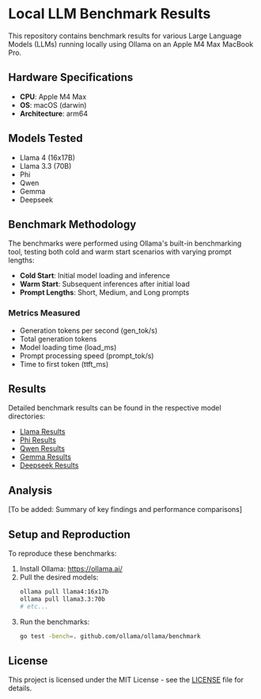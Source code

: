 # Local LLM Benchmark Results

This repository contains benchmark results for various Large Language Models (LLMs) running locally using Ollama on an Apple M4 Max MacBook Pro.

## Hardware Specifications

- **CPU**: Apple M4 Max
- **OS**: macOS (darwin)
- **Architecture**: arm64

## Models Tested

- Llama 4 (16x17B)
- Llama 3.3 (70B)
- Phi
- Qwen
- Gemma
- Deepseek

## Benchmark Methodology

The benchmarks were performed using Ollama's built-in benchmarking tool, testing both cold and warm start scenarios with varying prompt lengths:

- **Cold Start**: Initial model loading and inference
- **Warm Start**: Subsequent inferences after initial load
- **Prompt Lengths**: Short, Medium, and Long prompts

### Metrics Measured

- Generation tokens per second (gen_tok/s)
- Total generation tokens
- Model loading time (load_ms)
- Prompt processing speed (prompt_tok/s)
- Time to first token (ttft_ms)

## Results

Detailed benchmark results can be found in the respective model directories:
- [Llama Results](./llama/)
- [Phi Results](./phi/)
- [Qwen Results](./qwen/)
- [Gemma Results](./gemma/)
- [Deepseek Results](./deepseek/)

## Analysis

[To be added: Summary of key findings and performance comparisons]

## Setup and Reproduction

To reproduce these benchmarks:

1. Install Ollama: https://ollama.ai/
2. Pull the desired models:
   ```bash
   ollama pull llama4:16x17b
   ollama pull llama3.3:70b
   # etc...
   ```
3. Run the benchmarks:
   ```bash
   go test -bench=. github.com/ollama/ollama/benchmark
   ```

## License

This project is licensed under the MIT License - see the [LICENSE](LICENSE) file for details. 